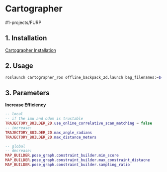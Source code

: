 # Cartographer
#1-projects/FURP 

## 1. Installation
[Cartographer Installation](https://github.com/FURP-2023-2024/Zaihong_Weekly_Log/blob/main/Notes/Cartographer%20Installation.md)

## 2. Usage
```bash
roslaunch cartographer_ros offline_backpack_2d.launch bag_filenames:=${HOME}/Downloads/b2-2016-04-05-14-44-52.bag
```

## 3. Parameters
**Increase Efficiency**
```lua
-- local
-- if the imu and odom is trustable
TRAJECTORY_BUILDER_2D.use_online_correlative_scan_matching = false
-- increase:
TRAJECTORY_BUILDER_2D.max_angle_radians
TRAJECTORY_BUILDER_2D.max_distance_meters

-- global
-- decrease:
MAP_BUILDER.pose_graph.constraint_builder.min_score
MAP_BUILDER.pose_graph.constraint_builder.max_constraint_distacne
MAP_BUILDER.pose_graph.constraint_builder.sampling_ratio
```
